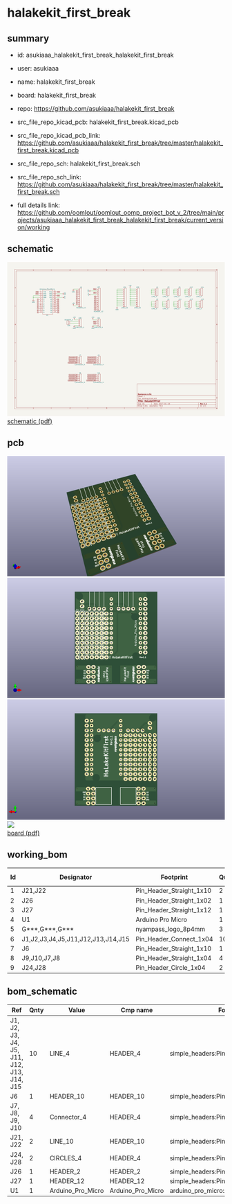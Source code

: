 # halakekit_first_break
 
## summary 
* id: asukiaaa_halakekit_first_break_halakekit_first_break
* user: asukiaaa
* name: halakekit_first_break
* board: halakekit_first_break
* repo: https://github.com/asukiaaa/halakekit_first_break
* src_file_repo_kicad_pcb: halakekit_first_break.kicad_pcb
* src_file_repo_kicad_pcb_link: https://github.com/asukiaaa/halakekit_first_break/tree/master/halakekit_first_break.kicad_pcb


* src_file_repo_sch: halakekit_first_break.sch
* src_file_repo_sch_link: https://github.com/asukiaaa/halakekit_first_break/tree/master/halakekit_first_break.sch
* full details link: https://github.com/oomlout/oomlout_oomp_project_bot_v_2/tree/main/projects/asukiaaa_halakekit_first_break_halakekit_first_break/current_version/working  

## schematic  
![](working_schematic_600.png)  
[schematic (pdf)](working_schematic.pdf) 






















## pcb  
![](working_3d_600.png) 
![](working_3d_front_600.png)  
![](working_3d_back_600.png)  
![](working_600.png)  
[board (pdf)](working.pdf)  

## working_bom
| Id | Designator | Footprint | Quantity | Designation | Supplier and ref |  | None | 
| --- | --- | --- | --- | --- | --- | --- | --- | 
| 1 | J21,J22 | Pin_Header_Straight_1x10 | 2 | LINE_10 |  |  | [''] | 
| 2 | J26 | Pin_Header_Straight_1x02 | 1 | HEADER_2 |  |  | [''] | 
| 3 | J27 | Pin_Header_Straight_1x12 | 1 | HEADER_12 |  |  | [''] | 
| 4 | U1 | Arduino Pro Micro | 1 | Arduino_Pro_Micro |  |  | [''] | 
| 5 | G***,G***,G*** | nyampass_logo_8p4mm | 3 | LOGO |  |  | [''] | 
| 6 | J1,J2,J3,J4,J5,J11,J12,J13,J14,J15 | Pin_Header_Connect_1x04 | 10 | LINE_4 |  |  | [''] | 
| 7 | J6 | Pin_Header_Straight_1x10 | 1 | HEADER_10 |  |  | [''] | 
| 8 | J9,J10,J7,J8 | Pin_Header_Straight_1x04 | 4 | Connector_4 |  |  | [''] | 
| 9 | J24,J28 | Pin_Header_Circle_1x04 | 2 | CIRCLES_4 |  |  | [''] | 


## bom_schematic
| Ref | Qnty | Value | Cmp name | Footprint | Description | Vendor | DNP | 
| --- | --- | --- | --- | --- | --- | --- | --- | 
| J1, J2, J3, J4, J5, J11, J12, J13, J14, J15 | 10 | LINE_4 | HEADER_4 | simple_headers:Pin_Header_Connect_1x04 |  |  |  | 
| J6 | 1 | HEADER_10 | HEADER_10 | simple_headers:Pin_Header_Straight_1x10 |  |  |  | 
| J7, J8, J9, J10 | 4 | Connector_4 | HEADER_4 | simple_headers:Pin_Header_Straight_1x04 |  |  |  | 
| J21, J22 | 2 | LINE_10 | HEADER_10 | simple_headers:Pin_Header_Straight_1x10 |  |  |  | 
| J24, J28 | 2 | CIRCLES_4 | HEADER_4 | simple_headers:Pin_Header_Circle_1x04 |  |  |  | 
| J26 | 1 | HEADER_2 | HEADER_2 | simple_headers:Pin_Header_Straight_1x02 |  |  |  | 
| J27 | 1 | HEADER_12 | HEADER_12 | simple_headers:Pin_Header_Straight_1x12 |  |  |  | 
| U1 | 1 | Arduino_Pro_Micro | Arduino_Pro_Micro | arduino_pro_micro:Arduino Pro Micro |  |  |  | 



